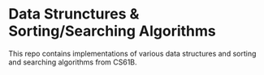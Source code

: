 # Data Strunctures & Sorting/Searching Algorithms
This repo contains implementations of various data structures and sorting and searching algorithms from CS61B. 
